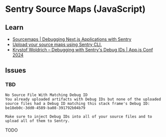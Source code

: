 # Sentry Source Maps (JavaScript)

## Learn

- [Sourcemaps | Debugging Next.js Applications with Sentry](https://youtube.com/watch?v=-jluayy_jJo)
- [Upload your source maps using Sentry CLI.](https://docs.sentry.io/platforms/javascript/sourcemaps/uploading/cli/)
- [Krystof Woldrich – Debugging with Sentry's Debug IDs | App.js Conf 2024](https://youtube.com/watch?v=O2018vdtahI)

<!-- ## TBD

```sh
npx @sentry/wizard@latest -i sourcemaps
``` -->

<!-- ##

1. Projects -> Select Project
2. Project Settings -> Processing -> Source Maps -->

<!--
sentry-cli sourcemaps inject ./

sentry-cli sourcemaps upload \
  --org <org-name> \
  --project <project-name> \
  ./
-->

<!--
//# debugId=<debug_id>
-->

## Issues

### TBD

```log
No Source File With Matching Debug ID
You already uploaded artifacts with Debug IDs but none of the uploaded source files had a Debug ID matching this stack frame's Debug ID: be18eb0c-3dd0-4589-ba08-391792b04b79

Make sure to inject Debug IDs into all of your source files and to upload all of them to Sentry.
```

<!--
https://blog.sentry.io/how-to-fix-source-map-upload-errors/
-->

TODO
